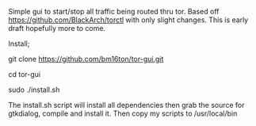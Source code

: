 Simple gui to start/stop all traffic being routed thru tor. Based off https://github.com/BlackArch/torctl with only slight changes. This is early draft hopefully more to come.

Install;

git clone https://github.com/bm16ton/tor-gui.git

cd tor-gui

sudo ./install.sh

The install.sh script will install all dependencies then grab the source for gtkdialog, compile and install it. Then copy my scripts to /usr/local/bin

